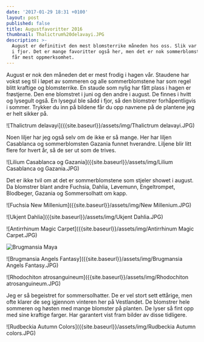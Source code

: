 ```yaml
---
date: '2017-01-29 18:31 +0100'
layout: post
published: false
title: Augustfavoritter 2016
thumbnail: Thalictrum%20delavayi.JPG
description: >-
  August er definitivt den mest blomsterrike måneden hos oss. Slik var det også
  i fjor. Det er mange favoritter også her, men det er nok sommerblomstene  som
  får mest oppmerksomhet.
---
```


August er nok den måneden det er mest frodig i hagen vår. Staudene har vokst seg til i løpet av sommeren og alle sommerblomstene har som regel blitt kraftige og blomsterrike. En staude som nylig har fått plass i hagen er frøstjerne. Den ene blomstret i juni og den andre i august.   De finnes i hvitt og lysegult også.  En lysegul ble sådd i fjor, så den blomstrer forhåpentligvis i sommer. 
Trykker du inn på bildene får du opp navnene på de plantene jeg er helt sikker på.

![Thalictrum delavayi]({{site.baseurl}}/assets/img/Thalictrum delavayi.JPG)

Noen liljer har jeg også selv om de ikke er så mange. Her har liljen Casablanca og sommerblomsten Gazania funnet hverandre. Liljene blir litt flere for hvert år, så de ser ut som de trives. 

![Lilium Casablanca og Gazania]({{site.baseurl}}/assets/img/Lilium Casablanca og Gazania.JPG)

<!--more-->

Det er ikke tvil om at det er sommerblomstene som stjeler showet i august. Da blomstrer blant andre Fuchsia, Dahlia, Løvemunn, Engeltrompet, Blodbeger, Gazania og Sommersolhatt om kapp. 

![Fuchsia New Millenium]({{site.baseurl}}/assets/img/New Millenium.JPG)

![Ukjent Dahlia]({{site.baseurl}}/assets/img/Ukjent Dahlia.JPG)

![Antirrhinum Magic Carpet]({{site.baseurl}}/assets/img/Antirrhinum Magic Carpet.JPG)

![Brugmansia Maya]({{site.baseurl}}/assets/img/Brugmansia%20Maya.JPG)

![Brugmansia Angels Fantasy]({{site.baseurl}}/assets/img/Brugmansia Angels Fantasy.JPG)

![Rhodochiton atrosanguineum]({{site.baseurl}}/assets/img/Rhodochiton atrosanguineum.JPG)

Jeg er så begeistret for sommersolhatter. De er vel stort sett ettårige, men ofte klarer de seg igjennom vinteren her på Vestlandet. De blomstrer hele sommeren og høsten med mange blomster på planten. De lyser så fint opp med sine kraftige farger. Har garantert vist fram bilder av disse tidligere.

![Rudbeckia Autumn Colors]({{site.baseurl}}/assets/img/Rudbeckia Autumn colors.JPG)







